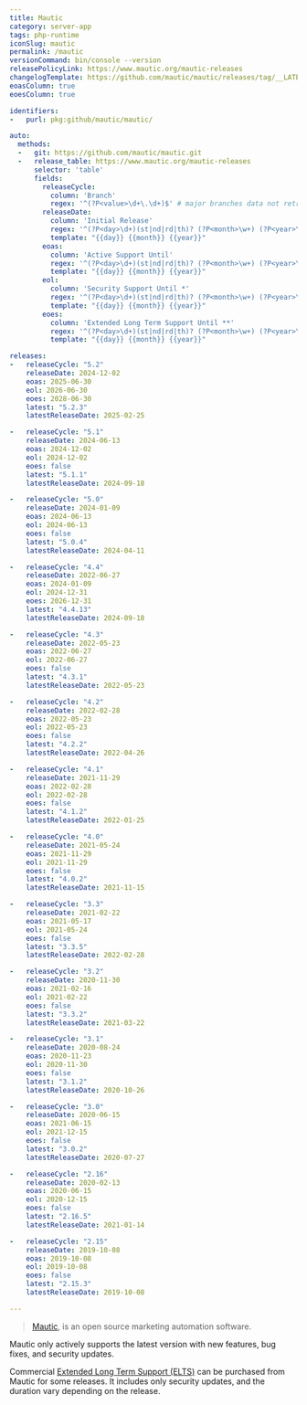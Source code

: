 ```yaml
---
title: Mautic
category: server-app
tags: php-runtime
iconSlug: mautic
permalink: /mautic
versionCommand: bin/console --version
releasePolicyLink: https://www.mautic.org/mautic-releases
changelogTemplate: https://github.com/mautic/mautic/releases/tag/__LATEST__
eoasColumn: true
eoesColumn: true

identifiers:
-   purl: pkg:github/mautic/mautic/

auto:
  methods:
  -   git: https://github.com/mautic/mautic.git
  -   release_table: https://www.mautic.org/mautic-releases
      selector: 'table'
      fields:
        releaseCycle:
          column: 'Branch'
          regex: '^(?P<value>\d+\.\d+)$' # major branches data not retrieved
        releaseDate:
          column: 'Initial Release'
          regex: '^(?P<day>\d+)(st|nd|rd|th)? (?P<month>\w+) (?P<year>\d{4})$'
          template: "{{day}} {{month}} {{year}}"
        eoas:
          column: 'Active Support Until'
          regex: '^(?P<day>\d+)(st|nd|rd|th)? (?P<month>\w+) (?P<year>\d{4})$'
          template: "{{day}} {{month}} {{year}}"
        eol:
          column: 'Security Support Until *'
          regex: '^(?P<day>\d+)(st|nd|rd|th)? (?P<month>\w+) (?P<year>\d{4})$'
          template: "{{day}} {{month}} {{year}}"
        eoes:
          column: 'Extended Long Term Support Until **'
          regex: '^(?P<day>\d+)(st|nd|rd|th)? (?P<month>\w+) (?P<year>\d{4}).*$'
          template: "{{day}} {{month}} {{year}}"

releases:
-   releaseCycle: "5.2"
    releaseDate: 2024-12-02
    eoas: 2025-06-30
    eol: 2026-06-30
    eoes: 2028-06-30
    latest: "5.2.3"
    latestReleaseDate: 2025-02-25

-   releaseCycle: "5.1"
    releaseDate: 2024-06-13
    eoas: 2024-12-02
    eol: 2024-12-02
    eoes: false
    latest: "5.1.1"
    latestReleaseDate: 2024-09-18

-   releaseCycle: "5.0"
    releaseDate: 2024-01-09
    eoas: 2024-06-13
    eol: 2024-06-13
    eoes: false
    latest: "5.0.4"
    latestReleaseDate: 2024-04-11

-   releaseCycle: "4.4"
    releaseDate: 2022-06-27
    eoas: 2024-01-09
    eol: 2024-12-31
    eoes: 2026-12-31
    latest: "4.4.13"
    latestReleaseDate: 2024-09-18

-   releaseCycle: "4.3"
    releaseDate: 2022-05-23
    eoas: 2022-06-27
    eol: 2022-06-27
    eoes: false
    latest: "4.3.1"
    latestReleaseDate: 2022-05-23

-   releaseCycle: "4.2"
    releaseDate: 2022-02-28
    eoas: 2022-05-23
    eol: 2022-05-23
    eoes: false
    latest: "4.2.2"
    latestReleaseDate: 2022-04-26

-   releaseCycle: "4.1"
    releaseDate: 2021-11-29
    eoas: 2022-02-28
    eol: 2022-02-28
    eoes: false
    latest: "4.1.2"
    latestReleaseDate: 2022-01-25

-   releaseCycle: "4.0"
    releaseDate: 2021-05-24
    eoas: 2021-11-29
    eol: 2021-11-29
    eoes: false
    latest: "4.0.2"
    latestReleaseDate: 2021-11-15

-   releaseCycle: "3.3"
    releaseDate: 2021-02-22
    eoas: 2021-05-17
    eol: 2021-05-24
    eoes: false
    latest: "3.3.5"
    latestReleaseDate: 2022-02-28

-   releaseCycle: "3.2"
    releaseDate: 2020-11-30
    eoas: 2021-02-16
    eol: 2021-02-22
    eoes: false
    latest: "3.3.2"
    latestReleaseDate: 2021-03-22

-   releaseCycle: "3.1"
    releaseDate: 2020-08-24
    eoas: 2020-11-23
    eol: 2020-11-30
    eoes: false
    latest: "3.1.2"
    latestReleaseDate: 2020-10-26

-   releaseCycle: "3.0"
    releaseDate: 2020-06-15
    eoas: 2021-06-15
    eol: 2021-12-15
    eoes: false
    latest: "3.0.2"
    latestReleaseDate: 2020-07-27

-   releaseCycle: "2.16"
    releaseDate: 2020-02-13
    eoas: 2020-06-15
    eol: 2020-12-15
    eoes: false
    latest: "2.16.5"
    latestReleaseDate: 2021-01-14

-   releaseCycle: "2.15"
    releaseDate: 2019-10-08
    eoas: 2019-10-08
    eol: 2019-10-08
    eoes: false
    latest: "2.15.3"
    latestReleaseDate: 2019-10-08

---
```


> [Mautic](https://www.mautic.org/), is an open source marketing automation software.

Mautic only actively supports the latest version with new features, bug fixes, and security updates.

Commercial [Extended Long Term Support (ELTS)](https://mautic.org/extended-long-term-support-elts/)
can be purchased from Mautic for some releases. It includes only security updates, and the duration
vary depending on the release.
